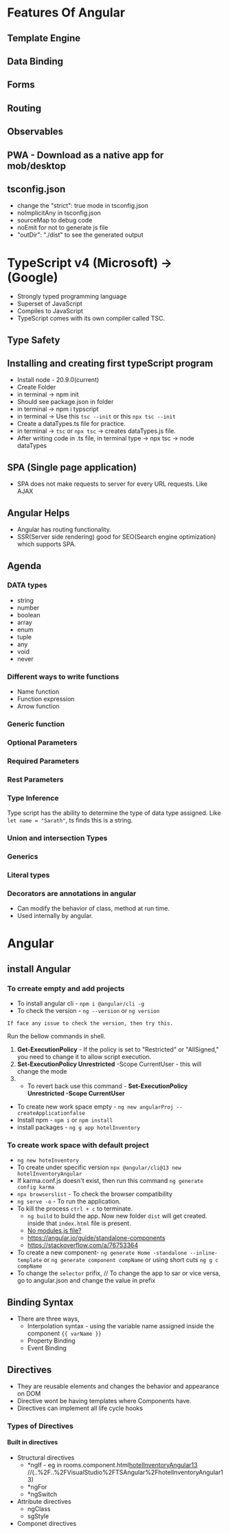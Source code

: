 # Features Of Angular

## Template Engine

## Data Binding

## Forms

## Routing

## Observables

## PWA - Download as a native app for mob/desktop

## tsconfig.json
- change the "strict": true mode in tsconfig.json
- noImplicitAny in tsconfig.json
- sourceMap to debug code
- noEmit for not to generate js file
-  "outDir": "./dist" to see the generated output

# TypeScript v4 (Microsoft) -> (Google)
- Strongly typed programming language
- Superset of JavaScript
- Compiles to JavaScript
- TypeScript comes with its own compiler called TSC.

## Type Safety


## Installing and creating first typeScript program
- Install node - 20.9.0(current)
- Create Folder
- in terminal -> npm init
- Should see package.json in folder
- in terminal -> npm i typscript
- in terminal -> Use this ``tsc --init`` or this ``npx tsc --init``
- Create a dataTypes.ts file for practice.
- in terminal -> ``tsc`` or ``npx tsc``  ->  creates dataTypes.js file.
- After writing code in .ts file, in terminal type -> npx tsc -> node dataTypes

## SPA (Single page application)
- SPA does not make requests to server for every URL requests. Like AJAX

## Angular Helps
- Angular has routing functionality.
- SSR(Server side rendering) good for SEO(Search engine optimization) which supports SPA.

## Agenda
### DATA types
- string
- number
- boolean
- array
- enum
- tuple
- any
- void
- never

### Different ways to write functions
- Name function
- Function expression
- Arrow function

### Generic function

### Optional Parameters 

### Required Parameters

### Rest Parameters

### Type Inference
Type script has the ability to determine the type of data type assigned. Like ``let name = "Sarath"``, ts finds this is a string.

### Union and intersection Types

### Generics

### Literal types

### Decorators are annotations in angular
- Can modify the behavior of class, method at run time.
- Used internally by angular.


# Angular

## install Angular

### To crreate empty and add projects
- To install angular cli - `npm i @angular/cli -g`
- To check the version - `ng --version` or `ng version`

``If face any issue to check the version, then try this.``

Run the bellow commands in shell.
1. **Get-ExecutionPolicy** - If the policy is set to "Restricted" or "AllSigned," you need to change it to allow script execution. 
2. **Set-ExecutionPolicy Unrestricted** -Scope CurrentUser - this will change the mode
3. * To revert back use this command - **Set-ExecutionPolicy Unrestricted -Scope CurrentUser**

- To create new work space empty - `ng new angularProj --createApplicationfalse`
- Install npm  - `npm i` or `npm install`
- install packages - `ng g app hotelInventory`

### To create work space with default project

- `ng new hoteInventory`
- To create under specific version `npx @angular/cli@13 new hotelInventoryAngular`
- If karma.conf.js doesn't exist, then run this command ``ng generate config karma``
- ``npx browserslist`` - To check the browser compatibility
- ``ng serve -o`` - To run the application.
- To kill the  process ``ctrl + c`` to terminate.
  - ``ng build`` to build the app. Now new folder `dist` will get created. inside that `index.html` file is present.
  - [No modules.js file?](https://angular.io/guide/standalone-migration)
  - https://angular.io/guide/standalone-components
  - https://stackoverflow.com/a/76753364
- To create a new component- ``ng generate Home -standalone --inline-template`` or ``ng generate component compName`` or using short cuts ``ng g c compName``
- To change the `selector` prifix, // To change the app to sar or vice versa, go to angular.json and change the value in prefix

## Binding Syntax

- There are three ways,
  - Interpolation syntax - using the variable name assigned inside the component `{{ varName }}`
  - Property Binding
  - Event Binding

## Directives
- They are reusable elements and changes the behavior and appearance on DOM
- Directive wont be having templates where Components have.
- Directives can implement all life cycle hooks

### Types of Directives
#### Built in directives
- Structural directives
  - *ngIf - eg in rooms.component.html[hotelInventoryAngular13](../../VisualStudio/TSAngular/hotelInventoryAngular13/src/app/rooms/rooms.component.html)  //(..%2F..%2FVisualStudio%2FTSAngular%2FhotelInventoryAngular13)
  - *ngFor
  - *ngSwitch
- Attribute directives
  - ngClass
  - sgStyle
- Componet directives








 